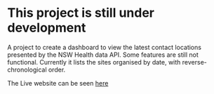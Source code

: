 # This project is still under development

A project to create a dashboard to view the latest contact locations presented by the NSW Health data API. Some features are still not functional. Currently it lists the sites organised by date, with reverse-chronological order.

The Live website can be seen [here](https://johannesmu.github.io/cvdashboard/) 

